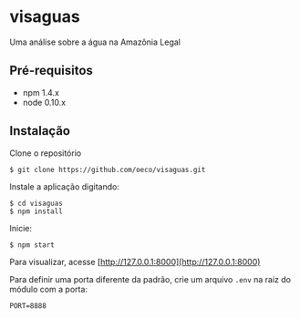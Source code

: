 # visaguas

Uma análise sobre a água na Amazônia Legal

## Pré-requisitos

 - npm 1.4.x
 - node 0.10.x

## Instalação

Clone o repositório

```
$ git clone https://github.com/oeco/visaguas.git
```

Instale a aplicação digitando:

```
$ cd visaguas
$ npm install
```

Inicie:

```
$ npm start
```

Para visualizar, acesse [http://127.0.0.1:8000](http://127.0.0.1:8000)

Para definir uma porta diferente da padrão, crie um arquivo `.env` na raiz do módulo com a porta:

```
PORT=8888
```
